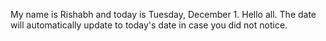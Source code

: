 My name is Rishabh and today is Tuesday, December 1. Hello all. The date will automatically update to today's date in case you did not notice.
